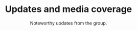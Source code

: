 ---
# update themes/academic/layouts/partials/widgets/accomplishments.html to change the design of this page
widget: news
headless: false  # This file represents a page section.

# ... Put Your Section Options Here (title etc.) ...
title: "Updates and media coverage"
subtitle: "Noteworthy updates from the group."
# Date format
#   Refer to https://wowchemy.com/docs/customization/#date-format
date_format: Jan 2006
main_page: false
limit: 1024
#TODO: to show latest news items on the index page
---
